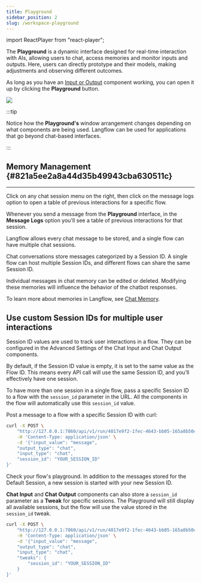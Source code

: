 ```yaml
---
title: Playground
sidebar_position: 2
slug: /workspace-playground
---
```


import ReactPlayer from "react-player";

The **Playground** is a dynamic interface designed for real-time interaction with AIs, allowing users to chat, access memories and monitor inputs and outputs. Here, users can directly prototype and their models, making adjustments and observing different outcomes.


As long as you have an [Input or Output](/components-io) component working, you can open it up by clicking the **Playground** button.


![](/img/playground.png)


:::tip

Notice how the **Playground's** window arrangement changes depending on what components are being used. Langflow can be used for applications that go beyond chat-based interfaces.

:::


## Memory Management {#821a5ee2a8a44d35b49943cba630511c}


---

Click on any chat session menu on the right, then click on the message logs option to open a table of previous interactions for a specific flow.

Whenever you send a message from the **Playground** interface, in the **Message Logs** option you'll see a table of previous interactions for that session.

Langflow allows every chat message to be stored, and a single flow can have multiple chat sessions.

Chat conversations store messages categorized by a Session ID. A single flow can host multiple Session IDs, and different flows can share the same Session ID.

Individual messages in chat memory can be edited or deleted. Modifying these memories will influence the behavior of the chatbot responses.

To learn more about memories in Langflow, see [Chat Memory](/guides-chat-memory).

## Use custom Session IDs for multiple user interactions

Session ID values are used to track user interactions in a flow. They can be configured in the Advanced Settings of the Chat Input and Chat Output components.

By default, if the Session ID value is empty, it is set to the same value as the Flow ID. This means every API call will use the same Session ID, and you’ll effectively have one session.

To have more than one session in a single flow, pass a specific Session ID to a flow with the `session_id` parameter in the URL. All the components in the flow will automatically use this `session_id` value.

Post a message to a flow with a specific Session ID with curl:

```bash
curl -X POST \
    "http://127.0.0.1:7860/api/v1/run/4017e9f2-1fec-4643-bb05-165a8b50c4b3?stream=false" \
    -H 'Content-Type: application/json' \
    -d '{"input_value": "message",
    "output_type": "chat",
    "input_type": "chat",
    "session_id": "YOUR_SESSION_ID"
}'
```

Check your flow's playground. In addition to the messages stored for the Default Session, a new session is started with your new Session ID.

**Chat Input** and **Chat Output** components can also store a `session_id` parameter as a **Tweak** for specific sessions. The Playground will still display all available sessions, but the flow will use the value stored in the `session_id` tweak.

```bash
curl -X POST \
    "http://127.0.0.1:7860/api/v1/run/4017e9f2-1fec-4643-bb05-165a8b50c4b3?stream=false" \
    -H 'Content-Type: application/json' \
    -d '{"input_value": "message",
    "output_type": "chat",
    "input_type": "chat",
    "tweaks": {
        "session_id": "YOUR_SESSION_ID"
    }
}'
```

